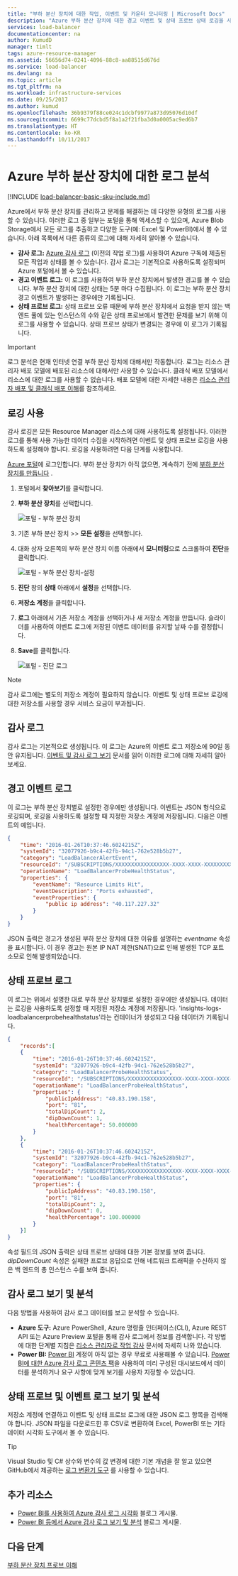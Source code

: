```yaml
---
title: "부하 분산 장치에 대한 작업, 이벤트 및 카운터 모니터링 | Microsoft Docs"
description: "Azure 부하 분산 장치에 대한 경고 이벤트 및 상태 프로브 상태 로깅을 사용하도록 설정하는 방법에 대해 알아보기"
services: load-balancer
documentationcenter: na
author: KumudD
manager: timlt
tags: azure-resource-manager
ms.assetid: 56656d74-0241-4096-88c8-aa88515d676d
ms.service: load-balancer
ms.devlang: na
ms.topic: article
ms.tgt_pltfrm: na
ms.workload: infrastructure-services
ms.date: 09/25/2017
ms.author: kumud
ms.openlocfilehash: 36b9379f88ce024c1dcbf9977a873d95076d10df
ms.sourcegitcommit: 6699c77dcbd5f8a1a2f21fba3d0a0005ac9ed6b7
ms.translationtype: HT
ms.contentlocale: ko-KR
ms.lasthandoff: 10/11/2017
---
```

# <a name="log-analytics-for-azure-load-balancer"></a>Azure 부하 분산 장치에 대한 로그 분석

[!INCLUDE [load-balancer-basic-sku-include.md](../../includes/load-balancer-basic-sku-include.md)]

Azure에서 부하 분산 장치를 관리하고 문제를 해결하는 데 다양한 유형의 로그를 사용할 수 있습니다. 이러한 로그 중 일부는 포털을 통해 액세스할 수 있으며, Azure Blob Storage에서 모든 로그를 추출하고 다양한 도구(예: Excel 및 PowerBI)에서 볼 수 있습니다. 아래 목록에서 다른 종류의 로그에 대해 자세히 알아볼 수 있습니다.

* **감사 로그:** [Azure 감사 로그](../monitoring-and-diagnostics/insights-debugging-with-events.md) (이전의 작업 로그)를 사용하여 Azure 구독에 제출된 모든 작업과 상태를 볼 수 있습니다. 감사 로그는 기본적으로 사용하도록 설정되며 Azure 포털에서 볼 수 있습니다.
* **경고 이벤트 로그:** 이 로그를 사용하여 부하 분산 장치에서 발생한 경고를 볼 수 있습니다. 부하 분산 장치에 대한 상태는 5분 마다 수집됩니다. 이 로그는 부하 분산 장치 경고 이벤트가 발생하는 경우에만 기록됩니다.
* **상태 프로브 로그:** 상태 프로브 오류 때문에 부하 분산 장치에서 요청을 받지 않는 백 엔드 풀에 있는 인스턴스의 수와 같은 상태 프로브에서 발견한 문제를 보기 위해 이 로그를 사용할 수 있습니다. 상태 프로브 상태가 변경되는 경우에 이 로그가 기록됩니다.

> [!IMPORTANT]
> 로그 분석은 현재 인터넷 연결 부하 분산 장치에 대해서만 작동합니다. 로그는 리소스 관리자 배포 모델에 배포된 리소스에 대해서만 사용할 수 있습니다. 클래식 배포 모델에서 리소스에 대한 로그를 사용할 수 없습니다. 배포 모델에 대한 자세한 내용은 [리소스 관리자 배포 및 클래식 배포 이해](../azure-resource-manager/resource-manager-deployment-model.md)를 참조하세요.

## <a name="enable-logging"></a>로깅 사용

감사 로깅은 모든 Resource Manager 리소스에 대해 사용하도록 설정됩니다. 이러한 로그를 통해 사용 가능한 데이터 수집을 시작하려면 이벤트 및 상태 프로브 로깅을 사용하도록 설정해야 합니다. 로깅을 사용하려면 다음 단계를 사용합니다.

[Azure 포털](http://portal.azure.com)에 로그인합니다. 부하 분산 장치가 아직 없으면, 계속하기 전에 [부하 분산 장치를 만듭니다](load-balancer-get-started-internet-arm-ps.md) .

1. 포털에서 **찾아보기**를 클릭합니다.
2. **부하 분산 장치**를 선택합니다.

    ![포털 - 부하 분산 장치](./media/load-balancer-monitor-log/load-balancer-browse.png)

3. 기존 부하 분산 장치 >> **모든 설정**을 선택합니다.
4. 대화 상자 오른쪽의 부하 분산 장치 이름 아래에서 **모니터링**으로 스크롤하여 **진단**을 클릭합니다.

    ![포털 - 부하 분산 장치-설정](./media/load-balancer-monitor-log/load-balancer-settings.png)

5. **진단** 창의 **상태** 아래에서 **설정**을 선택합니다.
6. **저장소 계정**을 클릭합니다.
7. **로그** 아래에서 기존 저장소 계정을 선택하거나 새 저장소 계정을 만듭니다. 슬라이더를 사용하여 이벤트 로그에 저장된 이벤트 데이터를 유지할 날짜 수를 결정합니다. 
8. **Save**를 클릭합니다.

    ![포털 - 진단 로그](./media/load-balancer-monitor-log/load-balancer-diagnostics.png)

> [!NOTE]
> 감사 로그에는 별도의 저장소 계정이 필요하지 않습니다. 이벤트 및 상태 프로브 로깅에 대한 저장소를 사용할 경우 서비스 요금이 부과됩니다.

## <a name="audit-log"></a>감사 로그

감사 로그는 기본적으로 생성됩니다. 이 로그는 Azure의 이벤트 로그 저장소에 90일 동안 유지됩니다. [이벤트 및 감사 로그 보기](../monitoring-and-diagnostics/insights-debugging-with-events.md) 문서를 읽어 이러한 로그에 대해 자세히 알아보세요.

## <a name="alert-event-log"></a>경고 이벤트 로그

이 로그는 부하 분산 장치별로 설정한 경우에만 생성됩니다. 이벤트는 JSON 형식으로 로깅되며, 로깅을 사용하도록 설정할 때 지정한 저장소 계정에 저장됩니다. 다음은 이벤트의 예입니다.

```json
{
    "time": "2016-01-26T10:37:46.6024215Z",
    "systemId": "32077926-b9c4-42fb-94c1-762e528b5b27",
    "category": "LoadBalancerAlertEvent",
    "resourceId": "/SUBSCRIPTIONS/XXXXXXXXXXXXXXXXX-XXXX-XXXX-XXXXXXXXX/RESOURCEGROUPS/RG7/PROVIDERS/MICROSOFT.NETWORK/LOADBALANCERS/WWEBLB",
    "operationName": "LoadBalancerProbeHealthStatus",
    "properties": {
        "eventName": "Resource Limits Hit",
        "eventDescription": "Ports exhausted",
        "eventProperties": {
            "public ip address": "40.117.227.32"
        }
    }
}
```

JSON 출력은 경고가 생성된 부하 분산 장치에 대한 이유를 설명하는 *eventname* 속성을 표시합니다. 이 경우 경고는 원본 IP NAT 제한(SNAT)으로 인해 발생된 TCP 포트 소모로 인해 발생되었습니다.

## <a name="health-probe-log"></a>상태 프로브 로그

이 로그는 위에서 설명한 대로 부하 분산 장치별로 설정한 경우에만 생성됩니다. 데이터는 로깅을 사용하도록 설정할 때 지정된 저장소 계정에 저장됩니다. 'insights-logs-loadbalancerprobehealthstatus'라는 컨테이너가 생성되고 다음 데이터가 기록됩니다.

```json
{
    "records":[
    {
        "time": "2016-01-26T10:37:46.6024215Z",
        "systemId": "32077926-b9c4-42fb-94c1-762e528b5b27",
        "category": "LoadBalancerProbeHealthStatus",
        "resourceId": "/SUBSCRIPTIONS/XXXXXXXXXXXXXXXXX-XXXX-XXXX-XXXX-XXXXXXXXX/RESOURCEGROUPS/RG7/PROVIDERS/MICROSOFT.NETWORK/LOADBALANCERS/WWEBLB",
        "operationName": "LoadBalancerProbeHealthStatus",
        "properties": {
            "publicIpAddress": "40.83.190.158",
            "port": "81",
            "totalDipCount": 2,
            "dipDownCount": 1,
            "healthPercentage": 50.000000
        }
    },
    {
        "time": "2016-01-26T10:37:46.6024215Z",
        "systemId": "32077926-b9c4-42fb-94c1-762e528b5b27",
        "category": "LoadBalancerProbeHealthStatus",
        "resourceId": "/SUBSCRIPTIONS/XXXXXXXXXXXXXXXXX-XXXX-XXXX-XXXX-XXXXXXXXX/RESOURCEGROUPS/RG7/PROVIDERS/MICROSOFT.NETWORK/LOADBALANCERS/WWEBLB",
        "operationName": "LoadBalancerProbeHealthStatus",
        "properties": {
            "publicIpAddress": "40.83.190.158",
            "port": "81",
            "totalDipCount": 2,
            "dipDownCount": 0,
            "healthPercentage": 100.000000
        }
    }]
}
```

속성 필드의 JSON 출력은 상태 프로브 상태에 대한 기본 정보를 보여 줍니다. *dipDownCount* 속성은 실패한 프로브 응답으로 인해 네트워크 트래픽을 수신하지 않은 백 엔드의 총 인스턴스 수를 보여 줍니다.

## <a name="view-and-analyze-the-audit-log"></a>감사 로그 보기 및 분석

다음 방법을 사용하여 감사 로그 데이터를 보고 분석할 수 있습니다.

* **Azure 도구:** Azure PowerShell, Azure 명령줄 인터페이스(CLI), Azure REST API 또는 Azure Preview 포털을 통해 감사 로그에서 정보를 검색합니다. 각 방법에 대한 단계별 지침은 [리소스 관리자로 작업 감사](../azure-resource-manager/resource-group-audit.md) 문서에 자세히 나와 있습니다.
* **Power BI:** [Power BI](https://powerbi.microsoft.com/pricing) 계정이 아직 없는 경우 무료로 사용해볼 수 있습니다. [Power BI에 대한 Azure 감사 로그 콘텐츠 팩](https://powerbi.microsoft.com/documentation/powerbi-content-pack-azure-audit-logs)을 사용하여 미리 구성된 대시보드에서 데이터를 분석하거나 요구 사항에 맞게 보기를 사용자 지정할 수 있습니다.

## <a name="view-and-analyze-the-health-probe-and-event-log"></a>상태 프로브 및 이벤트 로그 보기 및 분석

저장소 계정에 연결하고 이벤트 및 상태 프로브 로그에 대한 JSON 로그 항목을 검색해야 합니다. JSON 파일을 다운로드한 후 CSV로 변환하여 Excel, PowerBI 또는 기타 데이터 시각화 도구에서 볼 수 있습니다.

> [!TIP]
> Visual Studio 및 C# 상수와 변수의 값 변경에 대한 기본 개념을 잘 알고 있으면 GitHub에서 제공하는 [로그 변환기 도구](https://github.com/Azure-Samples/networking-dotnet-log-converter) 를 사용할 수 있습니다.

## <a name="additional-resources"></a>추가 리소스

* [Power BI를 사용하여 Azure 감사 로그 시각화](http://blogs.msdn.com/b/powerbi/archive/2015/09/30/monitor-azure-audit-logs-with-power-bi.aspx) 블로그 게시물.
* [Power BI 등에서 Azure 감사 로그 보기 및 분석](https://azure.microsoft.com/blog/analyze-azure-audit-logs-in-powerbi-more/) 블로그 게시물.

## <a name="next-steps"></a>다음 단계

[부하 분산 장치 프로브 이해](load-balancer-custom-probe-overview.md)
